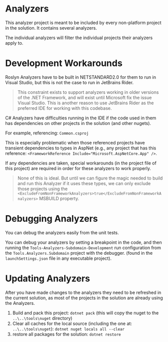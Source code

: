 # Analyzers

This analyzer project is meant to be included by every non-platform project in the solution. It contains several analyzers.

The individual analyzers will filter the individual projects their analyzers apply to.

# Development Workarounds

Roslyn Analyzers have to be built in NETSTANDARD2.0 for them to run in Visual Studio, but this is not the case to run in JetBrains Rider.
> This constraint exists to support analyzers working in older versions of the .NET Framework, and will exist until Microsoft fix the issue Visual Studio. This is another reason to use JetBrains Rider as the preferred IDE for working with this codebase.

C# Analyzers have difficulties running in the IDE if the code used in them has dependencies on other projects in the solution (and other nugets).

For example, referencing: `Common.csproj`

This is especially problematic when those referenced projects have transient dependencies to types in AspNet (e.g., any project that has this reference: `<FrameworkReference Include="Microsoft.AspNetCore.App" />`.

If any dependencies are taken, special workarounds (in the project file of this project) are required in order for these analyzers to work properly.

> None of this is ideal. But until we can figure the magic needed to build and run this Analyzer if it uses these types, we can only exclude those projects using the `<ExcludeFromNonFrameworkAnalyzers>true</ExcludeFromNonFrameworkAnalyzers>` MSBUILD property.

# Debugging Analyzers

You can debug the analyzers easily from the unit tests.

You can debug your analyzers by setting a breakpoint in the code, and then running the `Tools-Analyzers-Subdomain-Development` run configuration from the `Tools.Analyzers.Subdomain` project with the debugger. (found in the `launchSettings.json` file in any executable project).

# Updating Analyzers

After you have made changes to the analyzers they need to be refreshed in the current solution, as most of the projects in the solution are already using the Analyzers.

1. Build and pack this project: `dotnet pack` (this will copy the nuget to the `..\..\tools\nuget` directory)
2. Clear all caches for the local source (including the one at: `..\..\tools\nuget`): `dotnet nuget locals all --clear`
3. restore all packages for the solution: `dotnet restore`
